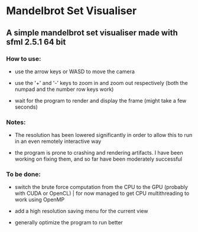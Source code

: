 # Mandelbrot Set Visualiser

## A simple mandelbrot set visualiser made with sfml 2.5.1 64 bit

### How to use:

- use the arrow keys or WASD to move the camera

- use the '+' and '-' keys to zoom in and zoom out respectively (both the numpad and the number row keys work)

- wait for the program to render and display the frame (might take a few seconds)

### Notes:

- The resolution has been lowered significantly in order to allow this to run in an even remotely interactive way

- the program is prone to crashing and rendering artifacts. I have been working on fixing them, and so far have been moderately successful

### To be done:

- switch the brute force computation from the CPU to the GPU (probably with CUDA or OpenCL) | for now managed to get CPU multithreading to work using OpenMP

- add a high resolution saving menu for the current view

- generally optimize the program to run better 
